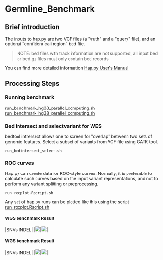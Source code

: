 # Germline_Benchmark

## Brief introduction 

The inputs to hap.py are two VCF files (a "truth" and a "query" file), and an optional "confident call region" bed file. 
> NOTE: bed files with track information are not supported, all input bed or bed.gz files must only contain bed records.

You can find more detailed information [Hap.py User's Manual](https://github.com/Illumina/hap.py/blob/master/doc/happy.md)


## Processing Steps

### Running benchmark

[run_benchmark_hg38_parallel_computing.sh](https://github.com/YenlingPeng/Germline_Benchmark/blob/master/WGS_benchmark/run_benchmark_hg38_parallel_computing.sh)
[run_benchmark_hg38_parallel_computing.sh](https://github.com/YenlingPeng/Germline_Benchmark/blob/master/WES_benchmark/run_benchmark_hg38_parallel_computing.sh)

### Bed intersect and selectvariant for WES 
bedtool intrersect allows one to screen for "overlap" betwenn two sets of genomic features. 
Select a subset of variants from VCF file using GATK tool.

```
run_bedintersect_select.sh
```

### ROC curves
Hap.py can create data for ROC-style curves. Normally, it is preferable to calculate such curves based on the input variant representations, and not to perform any variant splitting or preprocessing.

```
run_rocplot.Rscript.sh
`````
Any set of hap.py runs can be plotted like this using the script [run_rocplot.Rscript.sh](https://github.com/YenlingPeng/Germline_Benchmark/blob/master/WGS_benchmark/run_rocplot.Rscript.sh)

#### WGS benchmark Result
|SNVs|INDEL|
|![](https://github.com/YenlingPeng/Germline_Benchmark/blob/master/WGS_benchmark/rocplot/WGS_benchmark_hg38_HG001.SNP.png)|![](https://github.com/YenlingPeng/Germline_Benchmark/blob/master/WGS_benchmark/rocplot/WGS_benchmark_hg38_HG001.INDEL.png)|

#### WGS benchmark Result
|SNVs|INDEL|
|![](https://github.com/YenlingPeng/Germline_Benchmark/blob/master/WES_benchmark/rocplot/WES_benchmark_hg38_HG001.SNP.png)|![](https://github.com/YenlingPeng/Germline_Benchmark/blob/master/WES_benchmark/rocplot/WES_benchmark_hg38_HG001.INDEL.png)|



